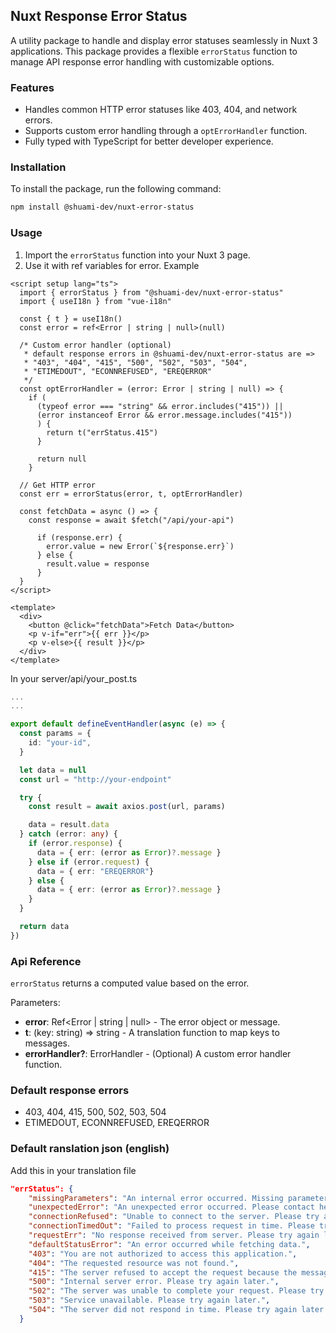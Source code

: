 ## Nuxt Response Error Status

A utility package to handle and display error statuses seamlessly in Nuxt 3 applications. This package provides a flexible `errorStatus` function to manage API response error handling with customizable options.

### Features

- Handles common HTTP error statuses like 403, 404, and network errors.
- Supports custom error handling through a `optErrorHandler` function.
- Fully typed with TypeScript for better developer experience.

### Installation

To install the package, run the following command:

```bash
npm install @shuami-dev/nuxt-error-status
```

### Usage

1. Import the `errorStatus` function into your Nuxt 3 page.
2. Use it with ref variables for error.
   Example

```vue
<script setup lang="ts">
  import { errorStatus } from "@shuami-dev/nuxt-error-status"
  import { useI18n } from "vue-i18n"

  const { t } = useI18n()
  const error = ref<Error | string | null>(null)

  /* Custom error handler (optional)
   * default response errors in @shuami-dev/nuxt-error-status are =>
   * "403", "404", "415", "500", "502", "503", "504",
   * "ETIMEDOUT", "ECONNREFUSED", "EREQERROR"
   */
  const optErrorHandler = (error: Error | string | null) => {
    if (
      (typeof error === "string" && error.includes("415")) ||
      (error instanceof Error && error.message.includes("415"))
      ) {
        return t("errStatus.415")
      }

      return null
    }

  // Get HTTP error
  const err = errorStatus(error, t, optErrorHandler)

  const fetchData = async () => {
    const response = await $fetch("/api/your-api")

      if (response.err) {
        error.value = new Error(`${response.err}`)
      } else {
        result.value = response
      }
  }
</script>

<template>
  <div>
    <button @click="fetchData">Fetch Data</button>
    <p v-if="err">{{ err }}</p>
    <p v-else>{{ result }}</p>
  </div>
</template>
```

   In your server/api/your_post.ts

```ts
...
...

export default defineEventHandler(async (e) => {
  const params = {
    id: "your-id",
  }

  let data = null
  const url = "http://your-endpoint"

  try {
    const result = await axios.post(url, params)

    data = result.data
  } catch (error: any) {
    if (error.response) {
      data = { err: (error as Error)?.message }
    } else if (error.request) {
      data = { err: "EREQERROR"}
    } else {
      data = { err: (error as Error)?.message }
    }
  }

  return data
})
```

### Api Reference

`errorStatus` returns a computed value based on the error.

Parameters:

- **error**: Ref<Error | string | null> - The error object or message.
- **t**: (key: string) => string - A translation function to map keys to messages.
- **errorHandler?**: ErrorHandler - (Optional) A custom error handler function.

### Default response errors

- 403, 404, 415, 500, 502, 503, 504
- ETIMEDOUT, ECONNREFUSED, EREQERROR

### Default ranslation json (english)

Add this in your translation file

```json
"errStatus": {
    "missingParameters": "An internal error occurred. Missing parameters.",
    "unexpectedError": "An unexpected error occurred. Please contact helpdesk.",
    "connectionRefused": "Unable to connect to the server. Please try again later.",
    "connectionTimedOut": "Failed to process request in time. Please try again later.",
    "requestErr": "No response received from server. Please try again later.",
    "defaultStatusError": "An error occurred while fetching data.",
    "403": "You are not authorized to access this application.",
    "404": "The requested resource was not found.",
    "415": "The server refused to accept the request because the message content format is not supported.",
    "500": "Internal server error. Please try again later.",
    "502": "The server was unable to complete your request. Please try again later.",
    "503": "Service unavailable. Please try again later.",
    "504": "The server did not respond in time. Please try again later."
  }
```
